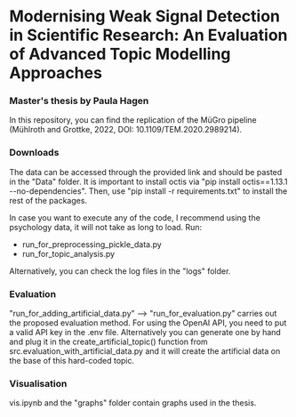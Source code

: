 # Modernising Weak Signal Detection in Scientific Research: An Evaluation of Advanced Topic Modelling Approaches 

### Master's thesis by Paula Hagen
In this repository, you can find the replication of the MüGro pipeline (Mühlroth and Grottke, 2022, DOI: 10.1109/TEM.2020.2989214). 

### Downloads
The data can be accessed through the provided link and should be pasted in the "Data" folder. It is important to install octis via "pip install octis==1.13.1 --no-dependencies". Then, use "pip install -r requirements.txt" to install the rest of the packages.

In case you want to execute any of the code, I recommend using the psychology data, it will not take as long to load. Run:

- run_for_preprocessing_pickle_data.py
- run_for_topic_analysis.py

Alternatively, you can check the log files in the "logs" folder.

### Evaluation
"run_for_adding_artificial_data.py" --> "run_for_evaluation.py" carries out the proposed evaluation method. For using the OpenAI API, you need to put a valid API key in the .env file. Alternatively you can generate one by hand and plug it in the create_artificial_topic() function from src.evaluation_with_artificial_data.py and it will create the artificial data on the base of this hard-coded topic.

### Visualisation
vis.ipynb and the "graphs" folder contain graphs used in the thesis.